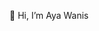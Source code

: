 👋 Hi, I’m  Aya Wanis

<!---
- 👀 I’m interested in ...
- 🌱 I’m currently learning ...
- 💞️ I’m looking to collaborate on ...
- 📫 How to reach me ...
- 😄 Pronouns: ...
- ⚡ Fun fact: ...

ayawanis/ayawanis is a ✨ special ✨ repository because its `README.md` (this file) appears on your GitHub profile.
You can click the Preview link to take a look at your changes.
--->
